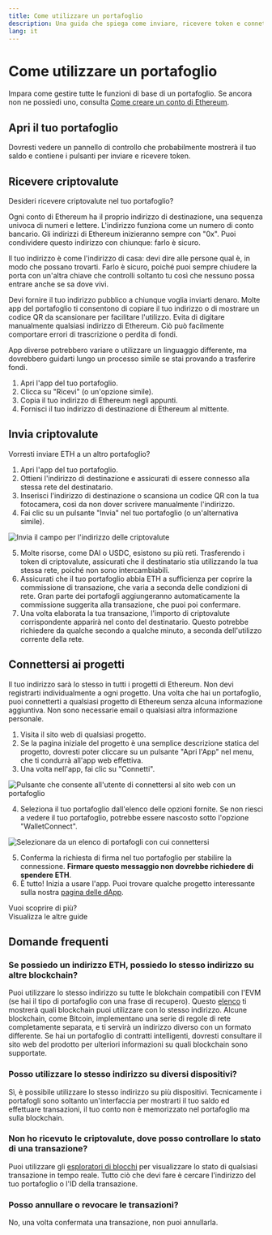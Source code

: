 ```yaml
---
title: Come utilizzare un portafoglio
description: Una guida che spiega come inviare, ricevere token e connettersi a progetti web3.
lang: it
---
```


# Come utilizzare un portafoglio

Impara come gestire tutte le funzioni di base di un portafoglio. Se ancora non ne possiedi uno, consulta [Come creare un conto di Ethereum](/guides/how-to-create-an-ethereum-account/).

## Apri il tuo portafoglio

Dovresti vedere un pannello di controllo che probabilmente mostrerà il tuo saldo e contiene i pulsanti per inviare e ricevere token.

## Ricevere criptovalute

Desideri ricevere criptovalute nel tuo portafoglio?

Ogni conto di Ethereum ha il proprio indirizzo di destinazione, una sequenza univoca di numeri e lettere. L'indirizzo funziona come un numero di conto bancario. Gli indirizzi di Ethereum inizieranno sempre con "0x". Puoi condividere questo indirizzo con chiunque: farlo è sicuro.

Il tuo indirizzo è come l'indirizzo di casa: devi dire alle persone qual è, in modo che possano trovarti. Farlo è sicuro, poiché puoi sempre chiudere la porta con un'altra chiave che controlli soltanto tu così che nessuno possa entrare anche se sa dove vivi.

Devi fornire il tuo indirizzo pubblico a chiunque voglia inviarti denaro. Molte app del portafoglio ti consentono di copiare il tuo indirizzo o di mostrare un codice QR da scansionare per facilitare l'utilizzo. Evita di digitare manualmente qualsiasi indirizzo di Ethereum. Ciò può facilmente comportare errori di trascrizione o perdita di fondi.

App diverse potrebbero variare o utilizzare un linguaggio differente, ma dovrebbero guidarti lungo un processo simile se stai provando a trasferire fondi.

1. Apri l'app del tuo portafoglio.
2. Clicca su "Ricevi" (o un'opzione simile).
3. Copia il tuo indirizzo di Ethereum negli appunti.
4. Fornisci il tuo indirizzo di destinazione di Ethereum al mittente.

## Invia criptovalute

Vorresti inviare ETH a un altro portafoglio?

1. Apri l'app del tuo portafoglio.
2. Ottieni l'indirizzo di destinazione e assicurati di essere connesso alla stessa rete del destinatario.
3. Inserisci l'indirizzo di destinazione o scansiona un codice QR con la tua fotocamera, così da non dover scrivere manualmente l'indirizzo.
4. Fai clic su un pulsante "Invia" nel tuo portafoglio (o un'alternativa simile).

![Invia il campo per l'indirizzo delle criptovalute](./send.png)
<br/>

5. Molte risorse, come DAI o USDC, esistono su più reti. Trasferendo i token di criptovalute, assicurati che il destinatario stia utilizzando la tua stessa rete, poiché non sono intercambiabili.
6. Assicurati che il tuo portafoglio abbia ETH a sufficienza per coprire la commissione di transazione, che varia a seconda delle condizioni di rete. Gran parte dei portafogli aggiungeranno automaticamente la commissione suggerita alla transazione, che puoi poi confermare.
7. Una volta elaborata la tua transazione, l'importo di criptovalute corrispondente apparirà nel conto del destinatario. Questo potrebbe richiedere da qualche secondo a qualche minuto, a seconda dell'utilizzo corrente della rete.

## Connettersi ai progetti

Il tuo indirizzo sarà lo stesso in tutti i progetti di Ethereum. Non devi registrarti individualmente a ogni progetto. Una volta che hai un portafoglio, puoi connetterti a qualsiasi progetto di Ethereum senza alcuna informazione aggiuntiva. Non sono necessarie email o qualsiasi altra informazione personale.

1. Visita il sito web di qualsiasi progetto.
2. Se la pagina iniziale del progetto è una semplice descrizione statica del progetto, dovresti poter cliccare su un pulsante "Apri l'App" nel menu, che ti condurrà all'app web effettiva.
3. Una volta nell'app, fai clic su "Connetti".

![Pulsante che consente all'utente di connettersi al sito web con un portafoglio](./connect1.png)

4. Seleziona il tuo portafoglio dall'elenco delle opzioni fornite. Se non riesci a vedere il tuo portafoglio, potrebbe essere nascosto sotto l'opzione "WalletConnect".

![Selezionare da un elenco di portafogli con cui connettersi](./connect2.png)

5. Conferma la richiesta di firma nel tuo portafoglio per stabilire la connessione. **Firmare questo messaggio non dovrebbe richiedere di spendere ETH**.
6. È tutto! Inizia a usare l'app. Puoi trovare qualche progetto interessante sulla nostra [pagina delle dApp](/dapps/#explore). <br />

<InfoBanner shouldSpaceBetween emoji=":eyes:">
  <div>Vuoi scoprire di più?</div>
  <ButtonLink to="/guides/">
    Visualizza le altre guide
  </ButtonLink>
</InfoBanner>

## Domande frequenti

### Se possiedo un indirizzo ETH, possiedo lo stesso indirizzo su altre blockchain?

Puoi utilizzare lo stesso indirizzo su tutte le blokchain compatibili con l'EVM (se hai il tipo di portafoglio con una frase di recupero). Questo [elenco](https://chainlist.org/) ti mostrerà quali blockchain puoi utilizzare con lo stesso indirizzo. Alcune blockchain, come Bitcoin, implementano una serie di regole di rete completamente separata, e ti servirà un indirizzo diverso con un formato differente. Se hai un portafoglio di contratti intelligenti, dovresti consultare il sito web del prodotto per ulteriori informazioni su quali blockchain sono supportate.

### Posso utilizzare lo stesso indirizzo su diversi dispositivi?

Sì, è possibile utilizzare lo stesso indirizzo su più dispositivi. Tecnicamente i portafogli sono soltanto un'interfaccia per mostrarti il tuo saldo ed effettuare transazioni, il tuo conto non è memorizzato nel portafoglio ma sulla blockchain.

### Non ho ricevuto le criptovalute, dove posso controllare lo stato di una transazione?

Puoi utilizzare gli [esploratori di blocchi](/developers/docs/data-and-analytics/block-explorers/) per visualizzare lo stato di qualsiasi transazione in tempo reale. Tutto ciò che devi fare è cercare l'indirizzo del tuo portafoglio o l'ID della transazione.

### Posso annullare o revocare le transazioni?

No, una volta confermata una transazione, non puoi annullarla.
